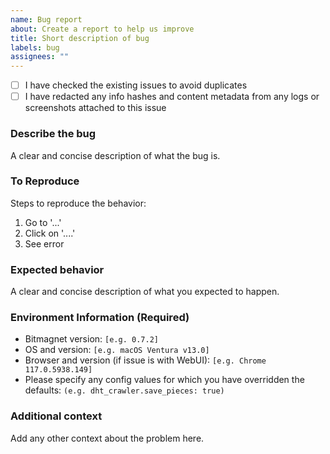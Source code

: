 ```yaml
---
name: Bug report
about: Create a report to help us improve
title: Short description of bug
labels: bug
assignees: ""
---
```


<!--
Please do not open issues asking for general support with setting up the app and configuring Docker, as such requests are too time-consuming to handle. All the information you need to get up and running is in the Bitmagnet docs, the Docker docs, and on Google. If you're still stuck, someone on the Discord channel may be able to help: https://discord.gg/6mFNszX8qM
If you'd like to suggest improvements or corrections to the docs, please open a PR. If you think you've found a bug, then please help us out by letting us know!
Please do not paste logs or screenshots without first redacting any info hashes and content metadata.
-->

- [ ] I have checked the existing issues to avoid duplicates
- [ ] I have redacted any info hashes and content metadata from any logs or screenshots attached to this issue

### Describe the bug

A clear and concise description of what the bug is.

### To Reproduce

Steps to reproduce the behavior:

1. Go to '...'
2. Click on '....'
3. See error

### Expected behavior

A clear and concise description of what you expected to happen.

### Environment Information (Required)

- Bitmagnet version: `[e.g. 0.7.2]`
- OS and version: `[e.g. macOS Ventura v13.0]`
- Browser and version (if issue is with WebUI): `[e.g. Chrome 117.0.5938.149]`
- Please specify any config values for which you have overridden the defaults: `(e.g. dht_crawler.save_pieces: true)`

### Additional context

Add any other context about the problem here.
